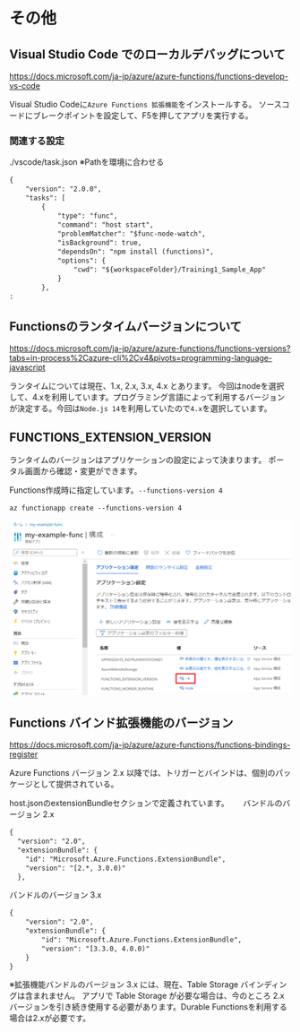 # その他

## Visual Studio Code でのローカルデバッグについて

https://docs.microsoft.com/ja-jp/azure/azure-functions/functions-develop-vs-code

Visual Studio Codeに`Azure Functions 拡張機能`をインストールする。
ソースコードにブレークポイントを設定して、F5を押してアプリを実行する。

### 関連する設定

./vscode/task.json ※Pathを環境に合わせる
```
{
	"version": "2.0.0",
	"tasks": [
		{
			"type": "func",
			"command": "host start",
			"problemMatcher": "$func-node-watch",
			"isBackground": true,
			"dependsOn": "npm install (functions)",
			"options": {
				"cwd": "${workspaceFolder}/Training1_Sample_App"
			}
		},
:
```

## Functionsのランタイムバージョンについて

https://docs.microsoft.com/ja-jp/azure/azure-functions/functions-versions?tabs=in-process%2Cazure-cli%2Cv4&pivots=programming-language-javascript

ランタイムについては現在、1.x, 2.x, 3.x, 4.x とあります。
今回はnodeを選択して、4.xを利用しています。プログラミング言語によって利用するバージョンが決定する。今回は`Node.js 14`を利用していたので`4.x`を選択しています。

## FUNCTIONS_EXTENSION_VERSION
ランタイムのバージョンはアプリケーションの設定によって決まります。
ポータル画面から確認・変更ができます。

Functions作成時に指定しています。`--functions-version 4`
```
az functionapp create --functions-version 4
```

![Durable Functions](./az-func-runtime-version.PNG) 


## Functions バインド拡張機能のバージョン

https://docs.microsoft.com/ja-jp/azure/azure-functions/functions-bindings-register

Azure Functions バージョン 2.x 以降では、トリガーとバインドは、個別のパッケージとして提供されている。

host.jsonのextensionBundleセクションで定義されています。　　
バンドルのバージョン 2.x
```
{
  "version": "2.0",
  "extensionBundle": {
    "id": "Microsoft.Azure.Functions.ExtensionBundle",
    "version": "[2.*, 3.0.0)"
  },
```
バンドルのバージョン 3.x
```
{
    "version": "2.0",
    "extensionBundle": {
        "id": "Microsoft.Azure.Functions.ExtensionBundle",
        "version": "[3.3.0, 4.0.0)"
    }
}
```
※拡張機能バンドルのバージョン 3.x には、現在、Table Storage バインディングは含まれません。 アプリで Table Storage が必要な場合は、今のところ 2.x バージョンを引き続き使用する必要があります。Durable Functionsを利用する場合は2.xが必要です。